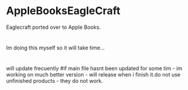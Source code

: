 # AppleBooksEagleCraft
Eaglecraft ported over to Apple Books.
#
Im doing this myself so it will take time...
#
will update frecuently
#if main file hasnt been updated for some tim - im working on much better version - will release when i finish it.do not use unfinished products - they do not work.
